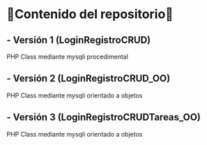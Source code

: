 # :cherry_blossom:Contenido del repositorio:cherry_blossom:
## - Versión 1 (LoginRegistroCRUD)   
PHP Class mediante mysqli procedimental

## - Versión 2 (LoginRegistroCRUD_OO)  
PHP Class mediante mysqli orientado a objetos

## - Versión 3 (LoginRegistroCRUDTareas_OO)   
PHP Class mediante mysqli orientado a objetos

